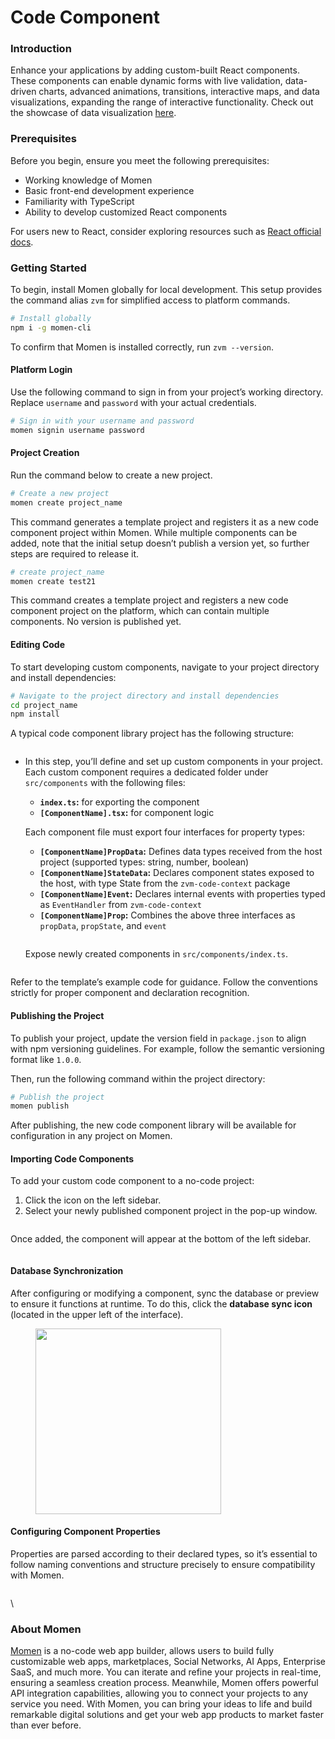 # Code Component

### Introduction

Enhance your applications by adding custom-built React components. These components can enable dynamic forms with live validation, data-driven charts, advanced animations, transitions, interactive maps, and data visualizations, expanding the range of interactive functionality. Check out the showcase of data visualization [here](https://dev.to/momen\_hq/interop-between-code-and-no-code-using-code-components-to-add-echart-in-your-project-4ifp).

### **Prerequisites**&#x20;

Before you begin, ensure you meet the following prerequisites:

* Working knowledge of Momen
* Basic front-end development experience
* Familiarity with TypeScript&#x20;
* Ability to develop customized React components

For users new to React, consider exploring resources such as [React official docs](https://react.dev/learn).

### **Getting Started**&#x20;

To begin, install Momen globally for local development. This setup provides the command alias `zvm` for simplified access to platform commands.

```bash
# Install globally
npm i -g momen-cli
```

To confirm that Momen is installed correctly, run `zvm --version`.

#### **Platform Login**&#x20;

Use the following command to sign in from your project’s working directory. Replace `username` and `password` with your actual credentials.

```bash
# Sign in with your username and password
momen signin username password
```

#### **Project Creation**&#x20;

Run the command below to create a new project.

```bash
# Create a new project
momen create project_name
```

This command generates a template project and registers it as a new code component project within Momen. While multiple components can be added, note that the initial setup doesn’t publish a version yet, so further steps are required to release it.

```bash
# create project_name
momen create test21
```

This command creates a template project and registers a new code component project on the platform, which can contain multiple components. No version is published yet.

#### Editing Code

To start developing custom components, navigate to your project directory and install dependencies:

```bash
# Navigate to the project directory and install dependencies
cd project_name
npm install
```

A typical code component library project has the following structure:

<figure><img src="../.gitbook/assets/截屏2024-10-31 19.06.58.png" alt=""><figcaption></figcaption></figure>

*   In this step, you’ll define and set up custom components in your project. Each custom component requires a dedicated folder under `src/components` with the following files:

    * **`index.ts`:** for exporting the component
    * **`[ComponentName].tsx`:** for component logic

    Each component file must export four interfaces for property types:

    * **`[ComponentName]PropData`:** Defines data types received from the host project (supported types: string, number, boolean)
    * **`[ComponentName]StateData`:** Declares component states exposed to the host, with type State from the `zvm-code-context` package
    * **`[ComponentName]Event`:** Declares internal events with properties typed as `EventHandler` from `zvm-code-context`
    * **`[ComponentName]Prop`:** Combines the above three interfaces as `propData`, `propState`, and `event`

    <figure><img src="../.gitbook/assets/截屏2024-10-31 19.10.11.png" alt=""><figcaption></figcaption></figure>

    Expose newly created components in `src/components/index.ts`.&#x20;

<figure><img src="../.gitbook/assets/截屏2024-10-31 19.11.35.png" alt=""><figcaption></figcaption></figure>

Refer to the template’s example code for guidance. Follow the conventions strictly for proper component and declaration recognition.

#### Publishing the Project

To publish your project, update the version field in `package.json` to align with npm versioning guidelines. For example, follow the semantic versioning format like `1.0.0`.

Then, run the following command within the project directory:

```bash
# Publish the project
momen publish
```

After publishing, the new code component library will be available for configuration in any project on  Momen.



#### **Importing Code Components**&#x20;

To add your custom code component to a no-code project:

1. Click the icon on the left sidebar.
2. Select your newly published component project in the pop-up window.

<figure><img src="../.gitbook/assets/截屏2024-10-31 19.15.31.png" alt=""><figcaption></figcaption></figure>

Once added, the component will appear at the bottom of the left sidebar.

<figure><img src="../.gitbook/assets/截屏2024-10-31 19.16.40.png" alt=""><figcaption></figcaption></figure>

#### **Database Synchronization**&#x20;

After configuring or modifying a component, sync the database or preview to ensure it functions at runtime. To do this, click the **database sync icon** (located in the upper left of the interface).

<figure><img src="../.gitbook/assets/截屏2024-10-31 19.18.04.png" alt="" width="297"><figcaption></figcaption></figure>

#### **Configuring Component Properties**&#x20;

Properties are parsed according to their declared types, so it’s essential to follow naming conventions and structure precisely to ensure compatibility with Momen.

<figure><img src="../.gitbook/assets/截屏2024-10-31 19.19.18.png" alt=""><figcaption></figcaption></figure>

\


### About Momen

[Momen](https://momen.app/?channel=blog-about) is a no-code web app builder, allows users to build fully customizable web apps, marketplaces, Social Networks, AI Apps, Enterprise SaaS, and much more. You can iterate and refine your projects in real-time, ensuring a seamless creation process. Meanwhile, Momen offers powerful API integration capabilities, allowing you to connect your projects to any service you need. With Momen, you can bring your ideas to life and build remarkable digital solutions and get your web app products to market faster than ever before.
